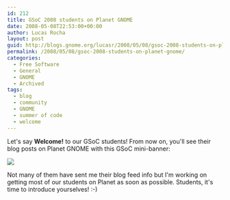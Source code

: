 ```yaml
---
id: 212
title: GSoC 2008 students on Planet GNOME
date: 2008-05-08T22:53:00+00:00
author: Lucas Rocha
layout: post
guid: http://blogs.gnome.org/lucasr/2008/05/08/gsoc-2008-students-on-planet-gnome/
permalink: /2008/05/08/gsoc-2008-students-on-planet-gnome/
categories:
  - Free Software
  - General
  - GNOME
  - Archived
tags:
  - blog
  - community
  - GNOME
  - summer of code
  - welcome
---
```

Let's say **Welcome!** to our GSoC students! From now on, you'll see their blog
posts on Planet GNOME with this GSoC mini-banner:

![](http://planet.gnome.org/heads/logos/gsoc2008.png)

Not many of them have sent me their blog feed info but I'm working on getting
most of our students on Planet as soon as possible. Students, it's time to
introduce yourselves! :-)
